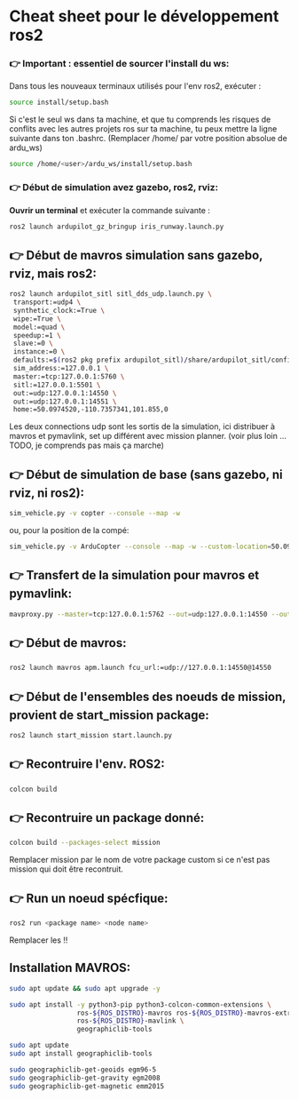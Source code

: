 # Cheat sheet pour le développement ros2 

### 👉 Important : essentiel de sourcer l'install du ws:
Dans tous les nouveaux terminaux utilisés pour l'env ros2, exécuter :
   ```bash
   source install/setup.bash
   ```
   Si c'est le seul ws dans ta machine, et que tu comprends les risques de conflits avec les autres projets ros sur ta machine, tu peux mettre la ligne suivante dans ton .bashrc. (Remplacer /home/<user> par votre position absolue de ardu_ws)
   
   ```bash
   source /home/<user>/ardu_ws/install/setup.bash
   ```

### 👉 Début de simulation avez gazebo, ros2, rviz:
**Ouvrir un terminal** et exécuter la commande suivante :
   ```bash
   ros2 launch ardupilot_gz_bringup iris_runway.launch.py
   ```
   

## 👉 Début de mavros simulation sans gazebo, rviz, mais ros2:
   ```bash
   ros2 launch ardupilot_sitl sitl_dds_udp.launch.py \
    transport:=udp4 \
    synthetic_clock:=True \
    wipe:=True \
    model:=quad \
    speedup:=1 \
    slave:=0 \
    instance:=0 \
    defaults:=$(ros2 pkg prefix ardupilot_sitl)/share/ardupilot_sitl/config/default_params/copter.parm,$(ros2 pkg prefix ardupilot_sitl)/share/ardupilot_sitl/config/default_params/dds_udp.parm \
    sim_address:=127.0.0.1 \
    master:=tcp:127.0.0.1:5760 \
    sitl:=127.0.0.1:5501 \
    out:=udp:127.0.0.1:14550 \
    out:=udp:127.0.0.1:14551 \
    home:=50.0974520,-110.7357341,101.855,0
   ```
   Les deux connections udp sont les sortis de la simulation, ici distribuer à mavros et pymavlink, set up différent avec mission planner. (voir plus loin ... TODO, je comprends pas mais ça marche)

## 👉 Début de simulation de base (sans gazebo, ni rviz, ni ros2):
   ```bash
   sim_vehicle.py -v copter --console --map -w
   ```

   ou, pour la position de la compé:
   ```bash
   sim_vehicle.py -v ArduCopter --console --map -w --custom-location=50.0974520,-110.7357341,101.855,0
   ```

## 👉 Transfert de la simulation pour mavros et pymavlink:
   ```bash
   mavproxy.py --master=tcp:127.0.0.1:5762 --out=udp:127.0.0.1:14550 --out=udp:127.0.0.1:14551
   ```

## 👉 Début de mavros:
   ```bash
   ros2 launch mavros apm.launch fcu_url:=udp://127.0.0.1:14550@14550 
   ```


## 👉 Début de l'ensembles des noeuds de mission, provient de start_mission package:
   ```bash
   ros2 launch start_mission start.launch.py
   ```

## 👉 Recontruire l'env. ROS2:
   ```bash
   colcon build
   ```
   
## 👉 Recontruire un package donné:
   ```bash
   colcon build --packages-select mission
   ```
Remplacer mission par le nom de votre package custom si ce n'est pas mission qui doit être recontruit.

   
## 👉 Run un noeud spécfique:
   ```bash
   ros2 run <package name> <node name>
   ```
   Remplacer les <xxx> !!


## Installation MAVROS:
   ```bash
   sudo apt update && sudo apt upgrade -y

   ```

   ```bash
   sudo apt install -y python3-pip python3-colcon-common-extensions \
                    ros-${ROS_DISTRO}-mavros ros-${ROS_DISTRO}-mavros-extras \
                    ros-${ROS_DISTRO}-mavlink \
                    geographiclib-tools

   ```
   
   ```bash
   sudo apt update
   sudo apt install geographiclib-tools
   ```

   ```bash
   sudo geographiclib-get-geoids egm96-5
   sudo geographiclib-get-gravity egm2008
   sudo geographiclib-get-magnetic emm2015
   ```
   


